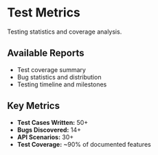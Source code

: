 # Test Metrics

Testing statistics and coverage analysis.

## Available Reports

- Test coverage summary
- Bug statistics and distribution
- Testing timeline and milestones

## Key Metrics

- **Test Cases Written:** 50+
- **Bugs Discovered:** 14+
- **API Scenarios:** 30+
- **Test Coverage:** ~90% of documented features
